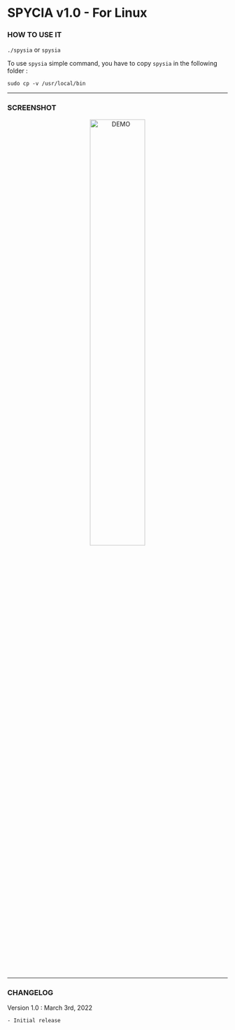# **SPYCIA v1.0 - For Linux**

### **HOW TO USE IT**
```./spysia``` or ```spysia```

To use ```spysia``` simple command,  you have to copy ```spysia``` in the following folder :  
    
```sudo cp -v /usr/local/bin```

---
### **SCREENSHOT**
<div align="center">
    <img
        src="https://github.com/Ayckinn/CPP/blob/main/APPS/Spysia/demo.png"
        alt="DEMO"
        style="width:50%">
</div>

---
### **CHANGELOG**
Version 1.0 : March 3rd, 2022

    - Initial release